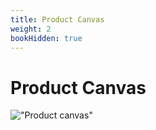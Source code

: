 ```yaml
---
title: Product Canvas
weight: 2
bookHidden: true
---
```


# Product Canvas


!["Product canvas"](https://github.com/ClimateMisinformation/Documentation/blob/main/images/Product_canvas.jpg )